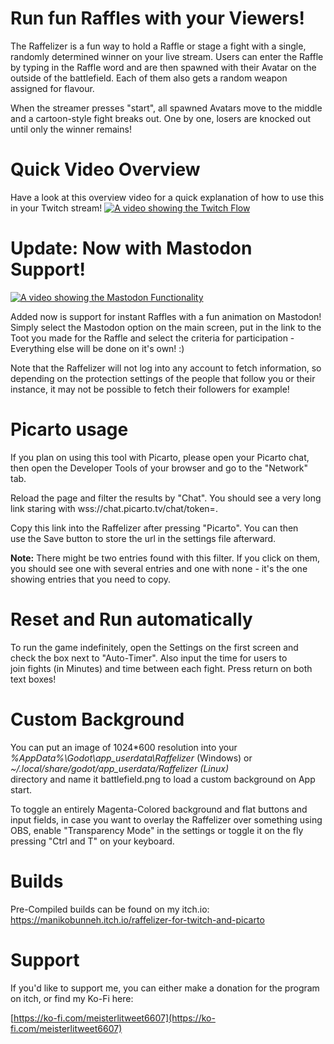 Run fun Raffles with your Viewers!
==================================

The Raffelizer is a fun way to hold a Raffle or stage a fight with a single, randomly determined winner on your live stream. Users can enter the Raffle by typing in the Raffle word and are then spawned with their Avatar on the outside of the battlefield. Each of them also gets a random weapon assigned for flavour.

When the streamer presses "start", all spawned Avatars move to the middle and a cartoon-style fight breaks out. One by one, losers are knocked out until only the winner remains!

Quick Video Overview
====================

Have a look at this overview video for a quick explanation of how to use this in your Twitch stream!
[![A video showing the Twitch Flow](https://img.youtube.com/vi/1ALivPQGX3c/0.jpg)](https://www.youtube.com/watch?v=1ALivPQGX3c)


Update: Now with Mastodon Support!
==================================

[![A video showing the Mastodon Functionality](https://img.youtube.com/vi/kbBerSFr9OE/0.jpg)](https://www.youtube.com/watch?v=kbBerSFr9OE)

Added now is support for instant Raffles with a fun animation on Mastodon! Simply select the Mastodon option on the main screen, put in the link to the Toot you made for the Raffle and select the criteria for participation - Everything else will be done on it's own! :)

Note that the Raffelizer will not log into any account to fetch information, so depending on the protection settings of the people that follow you or their instance, it may not be possible to fetch their followers for example!

Picarto usage
=============

If you plan on using this tool with Picarto, please open your Picarto chat, then open the Developer Tools of your browser and go to the "Network" tab.  

Reload the page and filter the results by "Chat". You should see a very long link staring with wss://chat.picarto.tv/chat/token=<token>.  

Copy this link into the Raffelizer after pressing "Picarto". You can then use the Save button to store the url in the settings file afterward.

**Note:** There might be two entries found with this filter. If you click on them, you should see one with several entries and one with none - it's the one showing entries that you need to copy.  

Reset and Run automatically
===========================

To run the game indefinitely, open the Settings on the first screen and check the box next to "Auto-Timer". Also input the time for users to join fights (in Minutes) and time between each fight. Press return on both text boxes!

Custom Background
=================

You can put an image of 1024\*600 resolution into your _%AppData%\\Godot\\app\_userdata\\Raffelizer_ (Windows) or   
_~/.local/share/godot/app\_userdata/Raffelizer (Linux)_  
directory and name it battlefield.png to load a custom background on App start.

To toggle an entirely Magenta-Colored background and flat buttons and input fields, in case you want to overlay the Raffelizer over something using OBS, enable "Transparency Mode" in the settings or toggle it on the fly pressing "Ctrl and T" on your keyboard.

Builds
===========

Pre-Compiled builds can be found on my itch.io:
https://manikobunneh.itch.io/raffelizer-for-twitch-and-picarto

Support
=======

If you'd like to support me, you can either make a donation for the program on itch, or find my Ko-Fi here:

[https://ko-fi.com/meisterlitweet6607](https://ko-fi.com/meisterlitweet6607)
